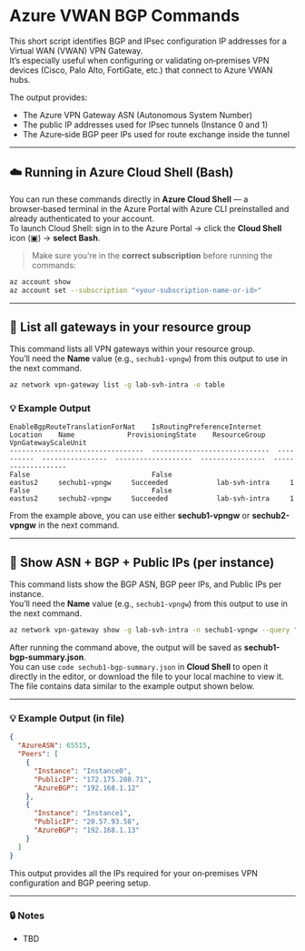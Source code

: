# Azure VWAN BGP Commands

This short script identifies BGP and IPsec configuration IP addresses for a Virtual WAN (VWAN) VPN Gateway.  
It’s especially useful when configuring or validating on‑premises VPN devices (Cisco, Palo Alto, FortiGate, etc.) that connect to Azure VWAN hubs.

The output provides:
- The Azure VPN Gateway ASN (Autonomous System Number)
- The public IP addresses used for IPsec tunnels (Instance 0 and 1)
- The Azure‑side BGP peer IPs used for route exchange inside the tunnel

---

## ☁️ Running in Azure Cloud Shell (Bash)

You can run these commands directly in **Azure Cloud Shell** — a browser‑based terminal in the Azure Portal with Azure CLI preinstalled and already authenticated to your account.  
To launch Cloud Shell: sign in to the Azure Portal → click the **Cloud Shell** icon (▣) → **select Bash**.

> Make sure you’re in the **correct subscription** before running the commands:
```bash
az account show
az account set --subscription "<your-subscription-name-or-id>"
```

---

## 🧭 List all gateways in your resource group

This command lists all VPN gateways within your resource group.  
You’ll need the **Name** value (e.g., `sechub1-vpngw`) from this output to use in the next command.

```bash
az network vpn-gateway list -g lab-svh-intra -o table
```

### 💡 Example Output
```
EnableBgpRouteTranslationForNat    IsRoutingPreferenceInternet    Location    Name             ProvisioningState    ResourceGroup    VpnGatewayScaleUnit
---------------------------------  -----------------------------  ----------  ----------------  -------------------  ----------------  -------------------
False                              False                          eastus2     sechub1-vpngw     Succeeded            lab-svh-intra     1
False                              False                          eastus2     sechub2-vpngw     Succeeded            lab-svh-intra     1
```

From the example above, you can use either **sechub1-vpngw** or **sechub2-vpngw** in the next command.

---

## 📡 Show ASN + BGP + Public IPs (per instance)

This command lists show the BGP ASN, BGP peer IPs, and Public IPs per instance.  
You’ll need the **Name** value (e.g., `sechub1-vpngw`) from this output to use in the next command.

```bash
az network vpn-gateway show -g lab-svh-intra -n sechub1-vpngw --query "{AzureASN:bgpSettings.asn, Peers:bgpSettings.bgpPeeringAddresses[].{Instance:ipconfigurationId, PublicIP:tunnelIpAddresses[0], AzureBGP:defaultBgpIpAddresses[0]}}" -o json > sechub1-bgp-summary.json
```

After running the command above, the output will be saved as **sechub1-bgp-summary.json**.  
You can use `code sechub1-bgp-summary.json` in **Cloud Shell** to open it directly in the editor, or download the file to your local machine to view it.  
The file contains data similar to the example output shown below.

---

### 💡 Example Output (in file)
```json
{
  "AzureASN": 65515,
  "Peers": [
    {
      "Instance": "Instance0",
      "PublicIP": "172.175.208.71",
      "AzureBGP": "192.168.1.12"
    },
    {
      "Instance": "Instance1",
      "PublicIP": "20.57.93.58",
      "AzureBGP": "192.168.1.13"
    }
  ]
}
```

This output provides all the IPs required for your on‑premises VPN configuration and BGP peering setup.

---

### 🔒 Notes
- TBD

